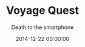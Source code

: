 ---
layout: post
title: Voyage Quest
subtitle: Death to the smartphone
description: "I made an art project called Voyage Quest. It intends to ween people away from their smartphones." # Supports Markdown format
button_title: View case study 
cover_image: "voyagequest_cover.png"
permalink: /voyagequest
date: 2014-12-22 00:00:00

summary:
  content: ""

# Style information
color: "#202117"
---